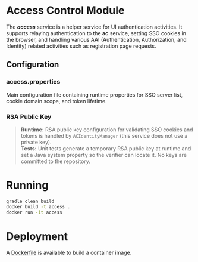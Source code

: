 # Access Control Module
The ***access*** service is a helper service for UI authentication activities. It supports relaying authentication to the **ac** service, setting SSO cookies in the browser, and handling various AAI (Authentication, Authorization, and Identity) related activities such as registration page requests.

## Configuration
### access.properties
Main configuration file containing runtime properties for SSO server list, cookie domain scope, and token lifetime.

### RSA Public Key
> **Runtime:** RSA public key configuration for validating SSO cookies and tokens is handled by `ACIdentityManager` (this service does not use a private key).  
> **Tests:** Unit tests generate a temporary RSA public key at runtime and set a Java system property so the verifier can locate it. No keys are committed to the repository.

# Running
```bash
gradle clean build
docker build -t access .
docker run -it access
```
# Deployment
A [Dockerfile](Dockerfile) is available to build a container image.